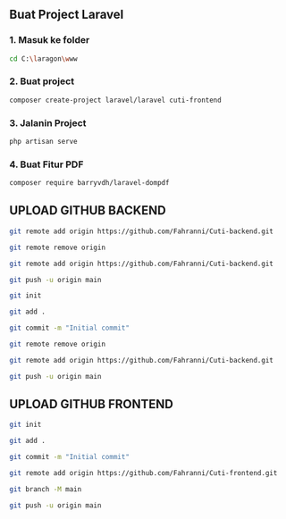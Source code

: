## Buat Project Laravel
### 1. Masuk ke folder
```bash
cd C:\laragon\www
```
### 2. Buat project
```bash
composer create-project laravel/laravel cuti-frontend
```
### 3. Jalanin Project
```bash
php artisan serve
```
### 4. Buat Fitur PDF
```bash
composer require barryvdh/laravel-dompdf
```
## UPLOAD GITHUB BACKEND

```bash
git remote add origin https://github.com/Fahranni/Cuti-backend.git
```
```bash
git remote remove origin
```
```bash
git remote add origin https://github.com/Fahranni/Cuti-backend.git
```
```bash
git push -u origin main
```
```bash
git init
```
```bash
git add .
```
```bash
git commit -m "Initial commit"
```
```bash
git remote remove origin
```
```bash
git remote add origin https://github.com/Fahranni/Cuti-backend.git
```
```bash
git push -u origin main
```
## UPLOAD GITHUB FRONTEND

```bash
git init
```
```bash
git add .
```
```bash
git commit -m "Initial commit"
```
```bash
git remote add origin https://github.com/Fahranni/Cuti-frontend.git
```
```bash
git branch -M main
```
```bash
git push -u origin main
```




